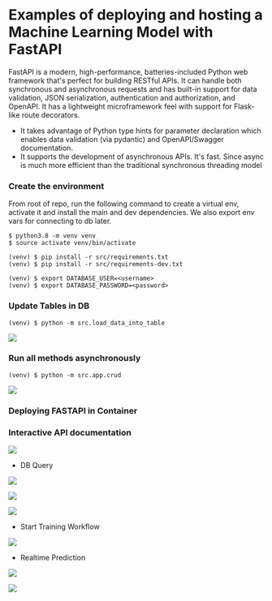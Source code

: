 # Examples of deploying and hosting a Machine Learning Model with FastAPI

FastAPI is a modern, high-performance, batteries-included Python web framework that's perfect for building RESTful APIs. It can handle both synchronous and asynchronous requests and has built-in support for data validation, JSON serialization, authentication and authorization, and OpenAPI.
It has a lightweight microframework feel with support for Flask-like route decorators.

* It takes advantage of Python type hints for parameter declaration which enables data validation (via pydantic) and OpenAPI/Swagger documentation.
* It supports the development of asynchronous APIs. It's fast. Since async is much more efficient than the traditional 
  synchronous threading model

### Create the environment

From root of repo, run the following command to create a virtual env, activate it and install the main and dev dependencies.
We also export env vars for connecting to db later.

```
$ python3.8 -m venv venv
$ source activate venv/bin/activate
```


```
(venv) $ pip install -r src/requirements.txt
(venv) $ pip install -r src/requirements-dev.txt
```


```
(venv) $ export DATABASE_USER=<username>
(venv) $ export DATABASE_PASSWORD=<password>
```


### Update Tables in DB


```
(venv) $ python -m src.load_data_into_table
```

![](screenshots/load-data-into-table-logs.png)

### Run all methods asynchronously

```
(venv) $ python -m src.app.crud
```

![](screenshots/run_crud_module_logs.png)


### Deploying FASTAPI in Container



### Interactive API documentation

![](screenshots/fastapi-docs-page.png)

* DB Query 

![](screenshots/api-query-client-id.png)


![](screenshots/api-query-client-age.png)


![](screenshots/api-train-model.png)


* Start Training Workflow

![](screenshots/api-train-model.png)

* Realtime Prediction

![](screenshots/predict-realtime-request.png)


![](screenshots/predict-realtime-response.png)